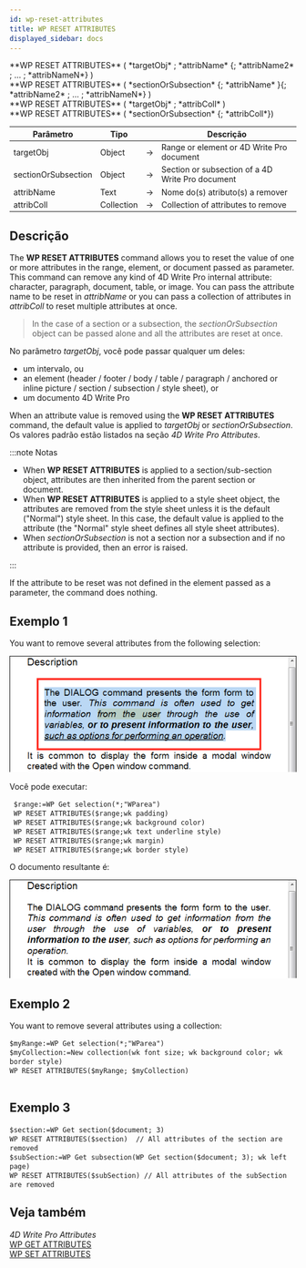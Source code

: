 ```yaml
---
id: wp-reset-attributes
title: WP RESET ATTRIBUTES
displayed_sidebar: docs
---
```


<!--REF #_command_.WP RESET ATTRIBUTES.Syntax-->**WP RESET ATTRIBUTES** ( *targetObj* ; *attribName* {; *attribName2* ; ... ; *attribNameN*} )<br/> **WP RESET ATTRIBUTES** ( *sectionOrSubsection* {; *attribName* }{; *attribName2* ; ... ; *attribNameN*} )<br/>**WP RESET ATTRIBUTES** ( *targetObj* ; *attribColl* )<br/> **WP RESET ATTRIBUTES** ( *sectionOrSubsection* {; *attribColl*})<!-- END REF-->

<!--REF #_command_.WP RESET ATTRIBUTES.Params-->

| Parâmetro           | Tipo       |                             | Descrição                                                              |
| ------------------- | ---------- | --------------------------- | ---------------------------------------------------------------------- |
| targetObj           | Object     | &#8594; | Range or element or 4D Write Pro document                              |
| sectionOrSubsection | Object     | &#8594; | Section or subsection of a 4D Write Pro document                       |
| attribName          | Text       | &#8594; | Nome do(s) atributo(s) a remover |
| attribColl          | Collection | &#8594; | Collection of attributes to remove                                     |

<!-- END REF-->

## Descrição

The **WP RESET ATTRIBUTES** command <!--REF #_command_.WP RESET ATTRIBUTES.Summary--> allows you to reset the value of one or more attributes in the range, element, or document passed as parameter.<!-- END REF--> This command can remove any kind of 4D Write Pro internal attribute: character, paragraph, document, table, or image. You can pass the attribute name to be reset in *attribName* or you can pass a collection of attributes in *attribColl* to reset multiple attributes at once.

> In the case of a section or a subsection, the *sectionOrSubsection* object can be passed alone and all the attributes are reset at once.

No parâmetro *targetObj*, você pode passar qualquer um deles:

- um intervalo, ou
- an element (header / footer / body / table / paragraph / anchored or inline picture / section / subsection / style sheet), or
- um documento 4D Write Pro

When an attribute value is removed using the **WP RESET ATTRIBUTES** command, the default value is applied to *targetObj* or *sectionOrSubsection*. Os valores padrão estão listados na seção *4D Write Pro Attributes*.

:::note Notas

- When **WP RESET ATTRIBUTES** is applied to a section/sub-section object, attributes are then inherited from the parent section or document.
- When **WP RESET ATTRIBUTES** is applied to a style sheet object, the attributes are removed from the style sheet unless it is the default ("Normal") style sheet. In this case, the default value is applied to the attribute (the "Normal" style sheet defines all style sheet attributes).
- When *sectionOrSubsection* is not a section nor a subsection and if no attribute is provided, then an error is raised.

:::

If the attribute to be reset was not defined in the element passed as a parameter, the command does nothing.

## Exemplo 1

You want to remove several attributes from the following selection:

![](../../assets/en/WritePro/commands/pict2643861.en.png)

Você pode executar:

```4d
 $range:=WP Get selection(*;"WParea")
 WP RESET ATTRIBUTES($range;wk padding)
 WP RESET ATTRIBUTES($range;wk background color)
 WP RESET ATTRIBUTES($range;wk text underline style)
 WP RESET ATTRIBUTES($range;wk margin)
 WP RESET ATTRIBUTES($range;wk border style)
```

O documento resultante é:

![](../../assets/en/WritePro/commands/pict2643863.en.png)

## Exemplo 2

You want to remove several attributes using a collection:

```4d
$myRange:=WP Get selection(*;"WParea")
$myCollection:=New collection(wk font size; wk background color; wk border style)
WP RESET ATTRIBUTES($myRange; $myCollection)
 
```

## Exemplo 3

```4d
$section:=WP Get section($document; 3)
WP RESET ATTRIBUTES($section)  // All attributes of the section are removed
$subSection:=WP Get subsection(WP Get section($document; 3); wk left page)
WP RESET ATTRIBUTES($subSection) // All attributes of the subSection are removed
```

## Veja também

*4D Write Pro Attributes*\
[WP GET ATTRIBUTES](wp-get-attributes.md)\
[WP SET ATTRIBUTES](wp-set-attributes.md)

